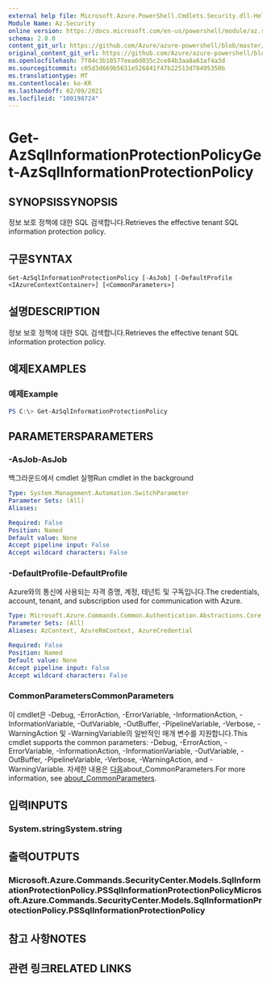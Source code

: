 ```yaml
---
external help file: Microsoft.Azure.PowerShell.Cmdlets.Security.dll-Help.xml
Module Name: Az.Security
online version: https://docs.microsoft.com/en-us/powershell/module/az.security/Get-AzSqlInformationProtectionPolicy
schema: 2.0.0
content_git_url: https://github.com/Azure/azure-powershell/blob/master/src/Security/Security/help/Get-AzSqlInformationProtectionPolicy.md
original_content_git_url: https://github.com/Azure/azure-powershell/blob/master/src/Security/Security/help/Get-AzSqlInformationProtectionPolicy.md
ms.openlocfilehash: 7f84c3b10577eea0d035c2ce84b3aa8a61af4a3d
ms.sourcegitcommit: c05d3d669b5631e526841f47b22513d78495350b
ms.translationtype: MT
ms.contentlocale: ko-KR
ms.lasthandoff: 02/09/2021
ms.locfileid: "100198724"
---
```

# <span data-ttu-id="efb29-101">Get-AzSqlInformationProtectionPolicy</span><span class="sxs-lookup"><span data-stu-id="efb29-101">Get-AzSqlInformationProtectionPolicy</span></span>

## <span data-ttu-id="efb29-102">SYNOPSIS</span><span class="sxs-lookup"><span data-stu-id="efb29-102">SYNOPSIS</span></span>
<span data-ttu-id="efb29-103">정보 보호 정책에 대한 SQL 검색합니다.</span><span class="sxs-lookup"><span data-stu-id="efb29-103">Retrieves the effective tenant SQL information protection policy.</span></span>

## <span data-ttu-id="efb29-104">구문</span><span class="sxs-lookup"><span data-stu-id="efb29-104">SYNTAX</span></span>

```
Get-AzSqlInformationProtectionPolicy [-AsJob] [-DefaultProfile <IAzureContextContainer>] [<CommonParameters>]
```

## <span data-ttu-id="efb29-105">설명</span><span class="sxs-lookup"><span data-stu-id="efb29-105">DESCRIPTION</span></span>
<span data-ttu-id="efb29-106">정보 보호 정책에 대한 SQL 검색합니다.</span><span class="sxs-lookup"><span data-stu-id="efb29-106">Retrieves the effective tenant SQL information protection policy.</span></span>

## <span data-ttu-id="efb29-107">예제</span><span class="sxs-lookup"><span data-stu-id="efb29-107">EXAMPLES</span></span>

### <span data-ttu-id="efb29-108">예제</span><span class="sxs-lookup"><span data-stu-id="efb29-108">Example</span></span>
```powershell
PS C:\> Get-AzSqlInformationProtectionPolicy
```

## <span data-ttu-id="efb29-109">PARAMETERS</span><span class="sxs-lookup"><span data-stu-id="efb29-109">PARAMETERS</span></span>

### <span data-ttu-id="efb29-110">-AsJob</span><span class="sxs-lookup"><span data-stu-id="efb29-110">-AsJob</span></span>
<span data-ttu-id="efb29-111">백그라운드에서 cmdlet 실행</span><span class="sxs-lookup"><span data-stu-id="efb29-111">Run cmdlet in the background</span></span>

```yaml
Type: System.Management.Automation.SwitchParameter
Parameter Sets: (All)
Aliases:

Required: False
Position: Named
Default value: None
Accept pipeline input: False
Accept wildcard characters: False
```

### <span data-ttu-id="efb29-112">-DefaultProfile</span><span class="sxs-lookup"><span data-stu-id="efb29-112">-DefaultProfile</span></span>
<span data-ttu-id="efb29-113">Azure와의 통신에 사용되는 자격 증명, 계정, 테넌트 및 구독입니다.</span><span class="sxs-lookup"><span data-stu-id="efb29-113">The credentials, account, tenant, and subscription used for communication with Azure.</span></span>

```yaml
Type: Microsoft.Azure.Commands.Common.Authentication.Abstractions.Core.IAzureContextContainer
Parameter Sets: (All)
Aliases: AzContext, AzureRmContext, AzureCredential

Required: False
Position: Named
Default value: None
Accept pipeline input: False
Accept wildcard characters: False
```

### <span data-ttu-id="efb29-114">CommonParameters</span><span class="sxs-lookup"><span data-stu-id="efb29-114">CommonParameters</span></span>
<span data-ttu-id="efb29-115">이 cmdlet은 -Debug, -ErrorAction, -ErrorVariable, -InformationAction, -InformationVariable, -OutVariable, -OutBuffer, -PipelineVariable, -Verbose, -WarningAction 및 -WarningVariable의 일반적인 매개 변수를 지원합니다.</span><span class="sxs-lookup"><span data-stu-id="efb29-115">This cmdlet supports the common parameters: -Debug, -ErrorAction, -ErrorVariable, -InformationAction, -InformationVariable, -OutVariable, -OutBuffer, -PipelineVariable, -Verbose, -WarningAction, and -WarningVariable.</span></span> <span data-ttu-id="efb29-116">자세한 내용은 [다음](http://go.microsoft.com/fwlink/?LinkID=113216)about_CommonParameters.</span><span class="sxs-lookup"><span data-stu-id="efb29-116">For more information, see [about_CommonParameters](http://go.microsoft.com/fwlink/?LinkID=113216).</span></span>

## <span data-ttu-id="efb29-117">입력</span><span class="sxs-lookup"><span data-stu-id="efb29-117">INPUTS</span></span>

### <span data-ttu-id="efb29-118">System.string</span><span class="sxs-lookup"><span data-stu-id="efb29-118">System.string</span></span>

## <span data-ttu-id="efb29-119">출력</span><span class="sxs-lookup"><span data-stu-id="efb29-119">OUTPUTS</span></span>

### <span data-ttu-id="efb29-120">Microsoft.Azure.Commands.SecurityCenter.Models.SqlInformationProtectionPolicy.PSSqlInformationProtectionPolicy</span><span class="sxs-lookup"><span data-stu-id="efb29-120">Microsoft.Azure.Commands.SecurityCenter.Models.SqlInformationProtectionPolicy.PSSqlInformationProtectionPolicy</span></span>

## <span data-ttu-id="efb29-121">참고 사항</span><span class="sxs-lookup"><span data-stu-id="efb29-121">NOTES</span></span>

## <span data-ttu-id="efb29-122">관련 링크</span><span class="sxs-lookup"><span data-stu-id="efb29-122">RELATED LINKS</span></span>
